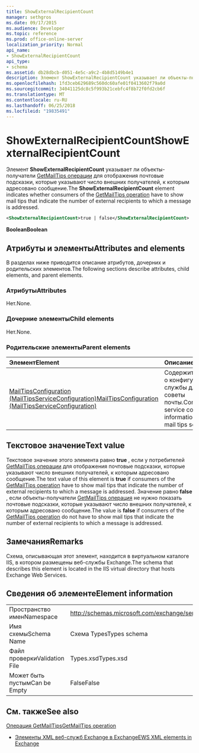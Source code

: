 ```yaml
---
title: ShowExternalRecipientCount
manager: sethgros
ms.date: 09/17/2015
ms.audience: Developer
ms.topic: reference
ms.prod: office-online-server
localization_priority: Normal
api_name:
- ShowExternalRecipientCount
api_type:
- schema
ms.assetid: db28dbcb-d051-4e5c-a9c2-4b8d5149b4e1
description: Элемент ShowExternalRecipientCount указывает ли объекты-получатели GetMailTips операции для отображения почтовые подсказки, которые указывают число внешних получателей, к которым адресовано сообщение.
ms.openlocfilehash: 1fd3ceb629689c560dc60afe01f0413602f79a0d
ms.sourcegitcommit: 34041125dc8c5f993b21cebfc4f8b72f0fd2cb6f
ms.translationtype: MT
ms.contentlocale: ru-RU
ms.lasthandoff: 06/25/2018
ms.locfileid: "19835491"
---
```

# <a name="showexternalrecipientcount"></a><span data-ttu-id="eaeb2-103">ShowExternalRecipientCount</span><span class="sxs-lookup"><span data-stu-id="eaeb2-103">ShowExternalRecipientCount</span></span>

<span data-ttu-id="eaeb2-104">Элемент **ShowExternalRecipientCount** указывает ли объекты-получатели [GetMailTips операции](getmailtips-operation.md) для отображения почтовые подсказки, которые указывают число внешних получателей, к которым адресовано сообщение.</span><span class="sxs-lookup"><span data-stu-id="eaeb2-104">The **ShowExternalRecipientCount** element indicates whether consumers of the [GetMailTips operation](getmailtips-operation.md) have to show mail tips that indicate the number of external recipients to which a message is addressed.</span></span> 
  
```XML
<ShowExternalRecipientCount>true | false</ShowExternalRecipientCount>
```

 <span data-ttu-id="eaeb2-105">**Boolean**</span><span class="sxs-lookup"><span data-stu-id="eaeb2-105">**Boolean**</span></span>
## <a name="attributes-and-elements"></a><span data-ttu-id="eaeb2-106">Атрибуты и элементы</span><span class="sxs-lookup"><span data-stu-id="eaeb2-106">Attributes and elements</span></span>

<span data-ttu-id="eaeb2-107">В разделах ниже приводится описание атрибутов, дочерних и родительских элементов.</span><span class="sxs-lookup"><span data-stu-id="eaeb2-107">The following sections describe attributes, child elements, and parent elements.</span></span>
  
### <a name="attributes"></a><span data-ttu-id="eaeb2-108">Атрибуты</span><span class="sxs-lookup"><span data-stu-id="eaeb2-108">Attributes</span></span>

<span data-ttu-id="eaeb2-109">Нет.</span><span class="sxs-lookup"><span data-stu-id="eaeb2-109">None.</span></span>
  
### <a name="child-elements"></a><span data-ttu-id="eaeb2-110">Дочерние элементы</span><span class="sxs-lookup"><span data-stu-id="eaeb2-110">Child elements</span></span>

<span data-ttu-id="eaeb2-111">Нет.</span><span class="sxs-lookup"><span data-stu-id="eaeb2-111">None.</span></span>
  
### <a name="parent-elements"></a><span data-ttu-id="eaeb2-112">Родительские элементы</span><span class="sxs-lookup"><span data-stu-id="eaeb2-112">Parent elements</span></span>

|<span data-ttu-id="eaeb2-113">**Элемент**</span><span class="sxs-lookup"><span data-stu-id="eaeb2-113">**Element**</span></span>|<span data-ttu-id="eaeb2-114">**Описание**</span><span class="sxs-lookup"><span data-stu-id="eaeb2-114">**Description**</span></span>|
|:-----|:-----|
|[<span data-ttu-id="eaeb2-115">MailTipsConfiguration (MailTipsServiceConfiguration)</span><span class="sxs-lookup"><span data-stu-id="eaeb2-115">MailTipsConfiguration (MailTipsServiceConfiguration)</span></span>](mailtipsconfiguration-mailtipsserviceconfiguration.md) <br/> |<span data-ttu-id="eaeb2-116">Содержит сведения о конфигурации службы для службы советы почты.</span><span class="sxs-lookup"><span data-stu-id="eaeb2-116">Contains service configuration information for the mail tips service.</span></span>  <br/> |
   
## <a name="text-value"></a><span data-ttu-id="eaeb2-117">Текстовое значение</span><span class="sxs-lookup"><span data-stu-id="eaeb2-117">Text value</span></span>

<span data-ttu-id="eaeb2-118">Текстовое значение этого элемента равно **true** , если у потребителей [GetMailTips операции](getmailtips-operation.md) для отображения почтовые подсказки, которые указывают число внешних получателей, к которым адресовано сообщение.</span><span class="sxs-lookup"><span data-stu-id="eaeb2-118">The text value of this element is **true** if consumers of the [GetMailTips operation](getmailtips-operation.md) have to show mail tips that indicate the number of external recipients to which a message is addressed.</span></span> <span data-ttu-id="eaeb2-119">Значение равно **false** , если объекты-получатели [GetMailTips операция](getmailtips-operation.md) не нужно показать почтовые подсказки, которые указывают число внешних получателей, к которым адресовано сообщение.</span><span class="sxs-lookup"><span data-stu-id="eaeb2-119">The value is **false** if consumers of the [GetMailTips operation](getmailtips-operation.md) do not have to show mail tips that indicate the number of external recipients to which a message is addressed.</span></span> 
  
## <a name="remarks"></a><span data-ttu-id="eaeb2-120">Замечания</span><span class="sxs-lookup"><span data-stu-id="eaeb2-120">Remarks</span></span>

<span data-ttu-id="eaeb2-121">Схема, описывающая этот элемент, находится в виртуальном каталоге IIS, в котором размещены веб-службы Exchange.</span><span class="sxs-lookup"><span data-stu-id="eaeb2-121">The schema that describes this element is located in the IIS virtual directory that hosts Exchange Web Services.</span></span>
  
## <a name="element-information"></a><span data-ttu-id="eaeb2-122">Сведения об элементе</span><span class="sxs-lookup"><span data-stu-id="eaeb2-122">Element information</span></span>

|||
|:-----|:-----|
|<span data-ttu-id="eaeb2-123">Пространство имен</span><span class="sxs-lookup"><span data-stu-id="eaeb2-123">Namespace</span></span>  <br/> |http://schemas.microsoft.com/exchange/services/2006/types  <br/> |
|<span data-ttu-id="eaeb2-124">Имя схемы</span><span class="sxs-lookup"><span data-stu-id="eaeb2-124">Schema Name</span></span>  <br/> |<span data-ttu-id="eaeb2-125">Схема Types</span><span class="sxs-lookup"><span data-stu-id="eaeb2-125">Types schema</span></span>  <br/> |
|<span data-ttu-id="eaeb2-126">Файл проверки</span><span class="sxs-lookup"><span data-stu-id="eaeb2-126">Validation File</span></span>  <br/> |<span data-ttu-id="eaeb2-127">Types.xsd</span><span class="sxs-lookup"><span data-stu-id="eaeb2-127">Types.xsd</span></span>  <br/> |
|<span data-ttu-id="eaeb2-128">Может быть пустым</span><span class="sxs-lookup"><span data-stu-id="eaeb2-128">Can be Empty</span></span>  <br/> |<span data-ttu-id="eaeb2-129">False</span><span class="sxs-lookup"><span data-stu-id="eaeb2-129">False</span></span>  <br/> |
   
## <a name="see-also"></a><span data-ttu-id="eaeb2-130">См. также</span><span class="sxs-lookup"><span data-stu-id="eaeb2-130">See also</span></span>



[<span data-ttu-id="eaeb2-131">Операция GetMailTips</span><span class="sxs-lookup"><span data-stu-id="eaeb2-131">GetMailTips operation</span></span>](getmailtips-operation.md)


- [<span data-ttu-id="eaeb2-132">Элементы XML веб-служб Exchange в Exchange</span><span class="sxs-lookup"><span data-stu-id="eaeb2-132">EWS XML elements in Exchange</span></span>](ews-xml-elements-in-exchange.md)

